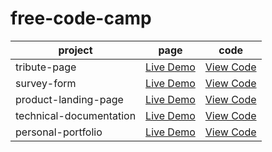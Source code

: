 # free-code-camp


| project | page | code |
|---------|------|------|
| tribute-page | [Live Demo](https://borkstick.github.io/free-code-camp/responsive-web-design/tribute-page/index.html) | [View Code](https://github.com/BorkStick/free-code-camp/tree/main/responsive-web-design/tribute-page) |
| survey-form | [Live Demo](https://borkstick.github.io/free-code-camp/responsive-web-design/tribute-page/index.html) | [View Code](https://github.com/BorkStick/free-code-camp/tree/main/responsive-web-design/tribute-page) |
| product-landing-page | [Live Demo](https://borkstick.github.io/free-code-camp/responsive-web-design/tribute-page/index.html) | [View Code](https://github.com/BorkStick/free-code-camp/tree/main/responsive-web-design/tribute-page) |
| technical-documentation | [Live Demo](https://borkstick.github.io/free-code-camp/responsive-web-design/tribute-page/index.html) | [View Code](https://github.com/BorkStick/free-code-camp/tree/main/responsive-web-design/tribute-page) |
| personal-portfolio | [Live Demo](https://borkstick.github.io/free-code-camp/responsive-web-design/tribute-page/index.html) | [View Code](https://github.com/BorkStick/free-code-camp/tree/main/responsive-web-design/tribute-page) |
